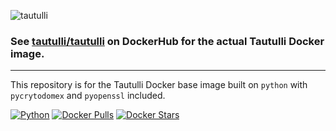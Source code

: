 ![tautulli](https://raw.githubusercontent.com/Tautulli/Tautulli-Docker/master/img/logo-tautulli-docker.png)

### See [tautulli/tautulli](https://hub.docker.com/r/tautulli/tautulli) on DockerHub for the actual Tautulli Docker image.

---

This repository is for the Tautulli Docker base image built on `python` with `pycrytodomex` and `pyopenssl` included.

[![Python](https://img.shields.io/badge/python-v3.9-blue?style=flat-square)](https://hub.docker.com/_/python)
[![Docker Pulls](https://img.shields.io/docker/pulls/tautulli/tautulli-baseimage?style=flat-square)](https://hub.docker.com/r/tautulli/tautulli-baseimage)
[![Docker Stars](https://img.shields.io/docker/stars/tautulli/tautulli-baseimage?style=flat-square)](https://hub.docker.com/r/tautulli/tautulli-baseimage)
